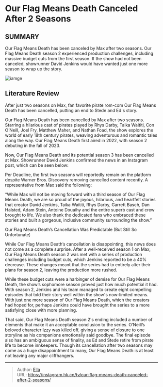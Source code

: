 # Our Flag Means Death Canceled After 2 Seasons


## SUMMARY 



  Our Flag Means Death has been canceled by Max after two seasons.   Our Flag Means Death season 2 experienced production challenges, including massive budget cuts from the first season.   If the show had not been canceled, showrunner David Jenkins would have wanted just one more season to wrap up the story.  

![iamge](https://static1.srcdn.com/wordpress/wp-content/uploads/2024/01/ed-teach-looking-down-reading-a-letter-in-our-flag-means-death-season-2.jpg)

## Literature Review
After just two seasons on Max, fan favorite pirate rom-com Our Flag Means Death has been cancelled, putting an end to Stede and Ed&#39;s story.




Our Flag Means Death has been cancelled by Max after two seasons. Starring a hilarious cast of pirates played by Rhys Darby, Taika Waititi, Con O’Neill, Joel Fry, Matthew Maher, and Nathan Foad, the show explores the world of early 18th century pirates, weaving adventurous and romantic tales along the way. Our Flag Means Death first aired in 2022, with season 2 debuting in the fall of 2023.




Now, Our Flag Means Death and its potential season 3 has been cancelled at Max. Showrunner David Jenkins confirmed the news in an Instagram post, which can be seen below:


 

Per Deadline, the first two seasons will reportedly remain on the platform despite Warner Bros. Discovery removing cancelled content recently. A representative from Max said the following:


“While Max will not be moving forward with a third season of Our Flag Means Death, we are so proud of the joyous, hilarious, and heartfelt stories that creator David Jenkins, Taika Waititi, Rhys Darby, Garrett Basch, Dan Halsted, Adam Stein, Antoine Douaihy and the entire superb cast and crew brought to life. We also thank the dedicated fans who embraced these stories and built a gorgeous, inclusive community surrounding the show.”






 Our Flag Means Death’s Cancellation Was Predictable (But Still So Unfortunate) 
         

While Our Flag Means Death’s cancellation is disappointing, this news does not come as a complete surprise. After a well-received season 1 on Max, Our Flag Means Death season 2 was met with a series of production challenges including budget cuts, which Jenkins reported to be a 40% decrease. These changes meant that the series had to entirely alter their plans for season 2, leaving the production more rushed.

While these budget cuts were a harbinger of demise for Our Flag Means Death, the show’s sophomore season proved just how much potential it had. With season 2, Jenkins and his team managed to create eight compelling episodes that told their story well within the show&#39;s now-limited means. With just one more season of Our Flag Means Death, which the creators had hoped for, perhaps Jenkins could have brought the series to a more satisfying close with more planning.




That said, Our Flag Means Death season 2&#39;s ending included a number of elements that make it an acceptable conclusion to the series. O’Neill’s beloved character Izzy was killed off, giving a sense of closure to one storyline as his companions emotionally said goodbye. The final episode also has an ambiguous sense of finality, as Ed and Stede retire from pirate life to become innkeepers. Though its cancellation after two seasons may come as a huge disappointment to many, Our Flag Means Death is at least not leaving any major cliffhangers.



---

> Author: [Ella](https://instagram.hk.cn/)  
> URL: https://instagram.hk.cn/tv/our-flag-means-death-canceled-after-2-seasons/  

